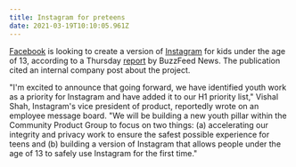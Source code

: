```yaml
---
title: Instagram for preteens
date: 2021-03-19T10:10:05.961Z
---
```

<!--StartFragment-->

[Facebook](https://www.cnet.com/tags/facebook/) is looking to create a version of [Instagram](https://www.cnet.com/tags/instagram/) for kids under the age of 13, according to a Thursday [report](https://www.buzzfeednews.com/article/ryanmac/facebook-instagram-for-children-under-13) by BuzzFeed News. The publication cited an internal company post about the project.

"I'm excited to announce that going forward, we have identified youth work as a priority for Instagram and have added it to our H1 priority list," Vishal Shah, Instagram's vice president of product, reportedly wrote on an employee message board. "We will be building a new youth pillar within the Community Product Group to focus on two things: (a) accelerating our integrity and privacy work to ensure the safest possible experience for teens and (b) building a version of Instagram that allows people under the age of 13 to safely use Instagram for the first time."

<!--EndFragment-->